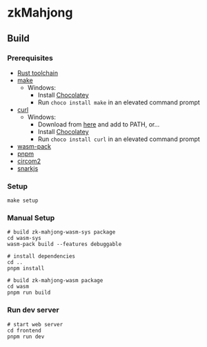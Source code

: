 # zkMahjong

## Build

### Prerequisites

-   [Rust toolchain](https://www.rust-lang.org/tools/install)
-   [make](https://www.gnu.org/software/make/#download)
    -   Windows:
        -   Install [Chocolatey](https://chocolatey.org/install)
        -   Run `choco install make` in an elevated command prompt
-   [curl](https://curl.se/download.html)
    -   Windows:
        -   Download from [here](https://curl.se/dlwiz/?type=bin) and add to PATH, or...
        -   Install [Chocolatey](https://chocolatey.org/install)
        -   Run `choco install curl` in an elevated command prompt
-   [wasm-pack](https://rustwasm.github.io/wasm-pack/installer/)
-   [pnpm](https://pnpm.js.org/en/installation)
-   [circom2](https://docs.circom.io/getting-started/installation/)
-   [snarkjs](https://github.com/iden3/snarkjs#install-snarkjs)

### Setup

```
make setup
```

### Manual Setup

```
# build zk-mahjong-wasm-sys package
cd wasm-sys
wasm-pack build --features debuggable

# install dependencies
cd ..
pnpm install

# build zk-mahjong-wasm package
cd wasm
pnpm run build
```

### Run dev server

```
# start web server
cd frontend
pnpm run dev
```
